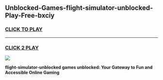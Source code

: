
## Unblocked-Games-flight-simulator-unblocked-Play-Free-bxciy
<h3>
<a href="https://premium76.site?title=flight-simulator-unblocked&ref=12A">CLICK TO PLAY</a></h3>
<hr>

<h3>
<a href="https://premium76.site?title=flight-simulator-unblocked&ref=12A">CLICK 2 PLAY</a>
  
</h3>

<a href="https://premium76.site?title=flight-simulator-unblocked&ref=12A"><img src="https://clearcache.store/games.png"></a>


**flight-simulator-unblocked games unblocked: Your Gateway to Fun and Accessible Online Gaming**
